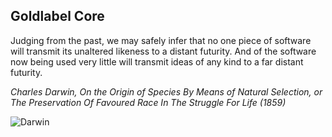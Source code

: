 ## Goldlabel Core

Judging from the past, we may safely infer that no one piece of software will transmit its unaltered likeness to a distant futurity. And of the software now being used very little will transmit ideas of any kind to a far distant futurity.

_Charles Darwin, On the Origin of Species By Means of Natural Selection, or The Preservation Of Favoured Race In The Struggle For Life (1859)_

![Darwin](https://goldlabel.pro/jpg/photos/darwin.jpg)
